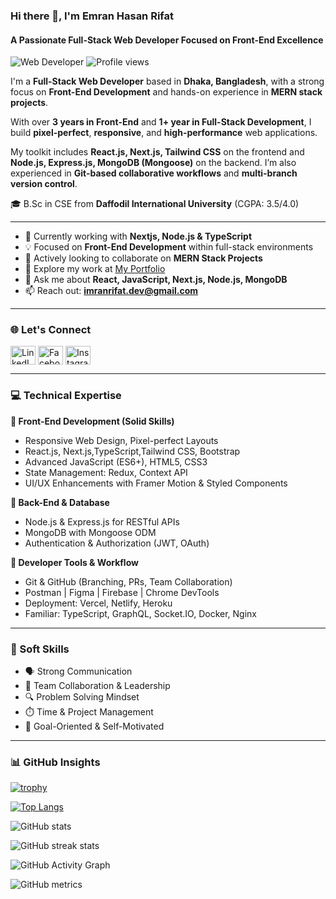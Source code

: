 ### Hi there 👋, I'm Emran Hasan Rifat
#### A Passionate Full-Stack Web Developer Focused on Front-End Excellence

![Web Developer](https://raw.githubusercontent.com/shakilahmedatik/shakilahmedatik/main/banner.jpg)
![Profile views](https://gpvc.arturio.dev/emranrifat)

I'm a **Full-Stack Web Developer** based in **Dhaka, Bangladesh**, with a strong focus on **Front-End Development** and hands-on experience in **MERN stack projects**.

With over **3 years in Front-End** and **1+ year in Full-Stack Development**, I build **pixel-perfect**, **responsive**, and **high-performance** web applications.

My toolkit includes **React.js, Next.js, Tailwind CSS** on the frontend and **Node.js, Express.js, MongoDB (Mongoose)** on the backend. I’m also experienced in **Git-based collaborative workflows** and **multi-branch version control**.

🎓 B.Sc in CSE from **Daffodil International University** (CGPA: 3.5/4.0)



---

- 🌱 Currently working with **Nextjs, Node.js & TypeScript**
- 💡 Focused on **Front-End Development** within full-stack environments
- 👯 Actively looking to collaborate on **MERN Stack Projects**
- 💼 Explore my work at [My Portfolio](https://emranrifat.github.io/new-portfolio/)
- 💬 Ask me about **React, JavaScript, Next.js, Node.js, MongoDB**
- 📫 Reach out: **imranrifat.dev@gmail.com**

---

### 🌐 Let's Connect

<p align="left">
<a href="https://www.linkedin.com/in/emran-rifat/" target="blank"><img align="center" src="https://raw.githubusercontent.com/rahuldkjain/github-profile-readme-generator/master/src/images/icons/Social/linked-in-alt.svg" alt="LinkedIn" height="30" width="40" /></a>
<a href="https://www.facebook.com/emranhasan.rifat.7" target="blank"><img align="center" src="https://raw.githubusercontent.com/rahuldkjain/github-profile-readme-generator/master/src/images/icons/Social/facebook.svg" alt="Facebook" height="30" width="40" /></a>
<a href="https://instagram.com/emran_hasan_rifat" target="blank"><img align="center" src="https://raw.githubusercontent.com/rahuldkjain/github-profile-readme-generator/master/src/images/icons/Social/instagram.svg" alt="Instagram" height="30" width="40" /></a>
</p>

---

### 💻 Technical Expertise

**🔹 Front-End Development (Solid Skills)**  
- Responsive Web Design, Pixel-perfect Layouts  
- React.js, Next.js,TypeScript,Tailwind CSS, Bootstrap  
- Advanced JavaScript (ES6+), HTML5, CSS3  
- State Management: Redux, Context API  
- UI/UX Enhancements with Framer Motion & Styled Components

**🔹 Back-End & Database**  
- Node.js & Express.js for RESTful APIs  
- MongoDB with Mongoose ODM  
- Authentication & Authorization (JWT, OAuth)

**🔹 Developer Tools & Workflow**  
- Git & GitHub (Branching, PRs, Team Collaboration)  
- Postman | Figma | Firebase | Chrome DevTools  
- Deployment: Vercel, Netlify, Heroku  
- Familiar: TypeScript, GraphQL, Socket.IO, Docker, Nginx

---

### 🔑 Soft Skills

- 🗣️ Strong Communication  
- 🤝 Team Collaboration & Leadership  
- 🔍 Problem Solving Mindset  
- ⏱️ Time & Project Management  
- 📌 Goal-Oriented & Self-Motivated

---

### 📊 GitHub Insights

[![trophy](https://github-profile-trophy.vercel.app/?username=emranrifat&theme=onedark)](https://github.com/ryo-ma/github-profile-trophy)

[![Top Langs](https://github-readme-stats.vercel.app/api/top-langs/?username=emranrifat&layout=compact)](https://github.com/anuraghazra/github-readme-stats)

![GitHub stats](https://github-readme-stats.vercel.app/api?username=emranrifat&show_icons=true&count_private=true)

![GitHub streak stats](https://streak-stats.demolab.com?user=emranrifat)

![GitHub Activity Graph](https://activity-graph.herokuapp.com/graph?username=emranrifat)

![GitHub metrics](https://metrics.lecoq.io/emranrifat)
